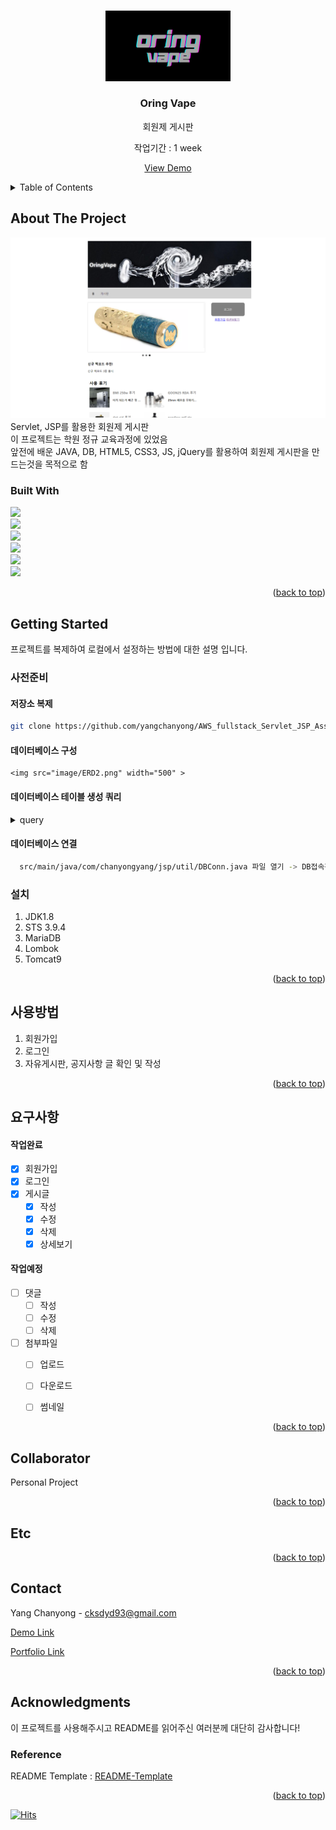 <!-- Improved compatibility of back to top link: See: https://github.com/othneildrew/Best-README-Template/pull/73 -->
<a name="readme-top"></a>
<!--
*** Thanks for checking out the Best-README-Template. If you have a suggestion
*** that would make this better, please fork the repo and create a pull request
*** or simply open an issue with the tag "enhancement".
*** Don't forget to give the project a star!
*** Thanks again! Now go create something AMAZING! :D
-->



<!-- PROJECT SHIELDS -->
<!--
*** I'm using markdown "reference style" links for readability.
*** Reference links are enclosed in brackets [ ] instead of parentheses ( ).
*** See the bottom of this document for the declaration of the reference variables
*** for contributors-url, forks-url, etc. This is an optional, concise syntax you may use.
*** https://www.markdownguide.org/basic-syntax/#reference-style-links
-->

<!-- PROJECT LOGO -->
<br />
<div align="center">
  <a href="https://pf2.chanyongyang.com/">
    <img src="image/oring.png" alt="Logo" width="200">
  </a>

  <h3 align="center">Oring Vape</h3>

  <p align="center">
    회원제 게시판
    <br>
    <p>작업기간 : 1 week</p>
    <a href="https://pf2.chanyongyang.com/">View Demo</a>
  </p>
</div>



<!-- TABLE OF CONTENTS -->
<details>
  <summary>Table of Contents</summary>
  <ol>
    <li>
      <a href="#about-the-project">About The Project</a>
      <ul>
        <li><a href="#built-with">Built With</a></li>
      </ul>
    </li>
    <li>
      <a href="#getting-started">Getting Started</a>
      <ul>
        <li><a href="#사전준비">사전준비</a></li>
        <li><a href="#설치">설치</a></li>
      </ul>
    </li>
    <li><a href="#사용방법">사용방법</a></li>
    <li><a href="#요구사항">요구사항</a></li>
    <li><a href="#Team">Team</a></li>
    <li><a href="#Etc">Etc..</a></li>
    <li><a href="#Contact">Contact</a></li>
    <li><a href="#Acknowledgments">Acknowledgments</a></li>
  </ol>
</details>



<!-- ABOUT THE PROJECT -->
## About The Project

<img src="image/1.png" >

<br>
Servlet, JSP를 활용한 회원제 게시판 <br>
이 프로젝트는 학원 정규 교육과정에 있었음 <br>
앞전에 배운 JAVA, DB, HTML5, CSS3, JS, jQuery를 활용하여 회원제 게시판을 만드는것을 목적으로 함

### Built With

 <img src="https://img.shields.io/badge/Java-white?style=flat&logo=java&logoColor=white"/><br>
 <img src="https://img.shields.io/badge/Servlet-blue?style=flat&logo=Servlet&logoColor=white"/><br>
 <img src="https://img.shields.io/badge/jsp-white?style=flat&logo=jsp&logoColor=white"/><br>
 <img src="https://img.shields.io/badge/javascript-F7DF1E?style=flat&logo=javascript&logoColor=black"/><br>
 <img src="https://img.shields.io/badge/jquery-0868AB?style=flat&logo=jquery&logoColor=white"/><br>
 <img src="https://img.shields.io/badge/mariaDB-lightgray?style=flat&logo=mariadb&logoColor=white"/><br>





<p align="right">(<a href="#readme-top">back to top</a>)</p>



<!-- GETTING STARTED -->
## Getting Started

프로젝트를 복제하여 로컬에서 설정하는 방법에 대한 설명 입니다. <br>

### 사전준비

#### 저장소 복제
   ```sh
   git clone https://github.com/yangchanyong/AWS_fullstack_Servlet_JSP_Assignment.git
   ```

 #### 데이터베이스 구성 <br>
    <img src="image/ERD2.png" width="500" >

 #### 데이터베이스 테이블 생성 쿼리
  
  <details>
    <summary>query</summary>  
    
    CREATE TABLE `tbl_member` (
      `id` varchar(750) NOT NULL,
      `pw` varchar(1000) NOT NULL,
      `name` varchar(1000) NOT NULL,
      `regdate` datetime DEFAULT current_timestamp(),
      `email` varchar(1000) DEFAULT NULL,
      `addr` varchar(1000) DEFAULT NULL,
      `addrDetail` varchar(1000) DEFAULT NULL,
      PRIMARY KEY (`id`)
    )
    CREATE TABLE `tbl_board` (
      `bno` bigint(20) NOT NULL AUTO_INCREMENT,
      `title` varchar(3000) DEFAULT NULL,
      `content` text DEFAULT NULL,
      `writer` varchar(750) DEFAULT NULL,
      `regdate` datetime DEFAULT current_timestamp(),
      `updatedate` datetime DEFAULT current_timestamp(),
      `hitcount` int(11) DEFAULT 0,
      `category` int(11) DEFAULT 1,
      PRIMARY KEY (`bno`),
      KEY `writer` (`writer`),
      CONSTRAINT `tbl_board_ibfk_1` FOREIGN KEY (`writer`) REFERENCES `tbl_member` (`id`)
    )
    CREATE TABLE `tbl_attach` (
      `uuid` varchar(500) NOT NULL,
      `origin` varchar(1000) DEFAULT NULL,
      `image` char(1) DEFAULT NULL,
      `path` varchar(300) DEFAULT NULL,
      `bno` bigint(20) DEFAULT NULL,
      PRIMARY KEY (`uuid`),
      KEY `bno` (`bno`),
      CONSTRAINT `tbl_attach_ibfk_1` FOREIGN KEY (`bno`) REFERENCES `tbl_board` (`bno`)
    )
    CREATE TABLE `tbl_reply` (
      `rno` bigint(20) NOT NULL AUTO_INCREMENT,
      `content` text DEFAULT NULL,
      `regdate` datetime DEFAULT current_timestamp(),
      `writer` varchar(750) DEFAULT NULL,
      `bno` bigint(20) DEFAULT NULL,
      PRIMARY KEY (`rno`),
      KEY `writer` (`writer`),
      KEY `bno` (`bno`),
      CONSTRAINT `tbl_reply_ibfk_1` FOREIGN KEY (`writer`) REFERENCES `tbl_member` (`id`),
      CONSTRAINT `tbl_reply_ibfk_2` FOREIGN KEY (`bno`) REFERENCES `tbl_board` (`bno`)
    )
    
  </details>
    
    
  #### 데이터베이스 연결 <br>
  ```sh
    src/main/java/com/chanyongyang/jsp/util/DBConn.java 파일 열기 -> DB접속정보 입력
  ```

### 설치

1. JDK1.8
2. STS 3.9.4
3. MariaDB
4. Lombok
5. Tomcat9



<p align="right">(<a href="#readme-top">back to top</a>)</p>



<!-- USAGE EXAMPLES -->
## 사용방법
  1. 회원가입
  2. 로그인
  3. 자유게시판, 공지사항 글 확인 및 작성


<p align="right">(<a href="#readme-top">back to top</a>)</p>



<!-- ROADMAP -->
## 요구사항

#### 작업완료
- [x] 회원가입 
- [x] 로그인
- [x] 게시글
    - [x] 작성
    - [x] 수정
    - [x] 삭제
    - [x] 상세보기

 #### 작업예정
- [ ] 댓글
    - [ ] 작성
    - [ ] 수정
    - [ ] 삭제
- [ ] 첨부파일
    - [ ] 업로드
    - [ ] 다운로드
    - [ ] 썸네일
    



<p align="right">(<a href="#readme-top">back to top</a>)</p>



<!-- CONTRIBUTING -->
## Collaborator
 Personal Project

<p align="right">(<a href="#readme-top">back to top</a>)</p>



<!-- LICENSE -->
## Etc
  

<p align="right">(<a href="#readme-top">back to top</a>)</p>



<!-- CONTACT -->
## Contact

Yang Chanyong - cksdyd93@gmail.com

<a href="https://pf2.chanyongyang.com" target="_blank">Demo Link</a>

<a href="https://www.chanyongyang.com" target="_blank">Portfolio Link</a>

<p align="right">(<a href="#readme-top">back to top</a>)</p>



<!-- ACKNOWLEDGMENTS -->
## Acknowledgments

이 프로젝트를 사용해주시고 README를 읽어주신 여러분께 대단히 감사합니다!

### Reference
README Template : [README-Template](https://github.com/othneildrew/Best-README-Template)

<p align="right">(<a href="#readme-top">back to top</a>)</p>

[![Hits](https://hits.seeyoufarm.com/api/count/incr/badge.svg?url=https%3A%2F%2Fgithub.com%2Fyangchanyong%2FAWS_fullstack_Servlet_JSP_Assignment&count_bg=%23000000&title_bg=%23A4A2A2&icon=&icon_color=%23E7E7E7&title=hits&edge_flat=false)](https://hits.seeyoufarm.com)

